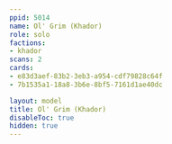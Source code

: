 ```yaml
---
ppid: 5014
name: Ol' Grim (Khador)
role: solo
factions:
- khador
scans: 2
cards:
- e83d3aef-83b2-3eb3-a954-cdf79828c64f
- 7b1535a1-18a8-3b6e-8bf5-7161d1ae40dc

layout: model
title: Ol' Grim (Khador)
disableToc: true
hidden: true
---
```

